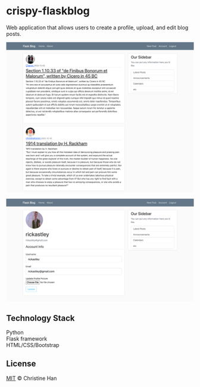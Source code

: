 # crispy-flaskblog
Web application that allows users to create a profile, upload, and edit blog posts.

![PNG](documentation/images/crispy.png)

![PNG](documentation/images/nevergonna.png)

## Technology Stack
Python<br>
Flask framework<br>
HTML/CSS/Bootstrap<br>

## License
[MIT](LICENSE) © Christine Han
